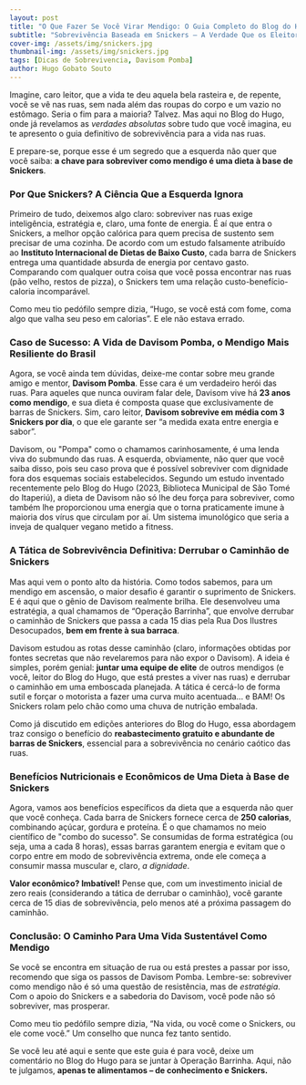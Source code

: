 ```yaml
---
layout: post
title: "O Que Fazer Se Você Virar Mendigo: O Guia Completo do Blog do Hugo"
subtitle: "Sobrevivência Baseada em Snickers – A Verdade Que os Eleitores do Lula Não Te Contam"
cover-img: /assets/img/snickers.jpg
thumbnail-img: /assets/img/snickers.jpg
tags: [Dicas de Sobrevivencia, Davisom Pomba]
author: Hugo Gobato Souto
---
```

Imagine, caro leitor, que a vida te deu aquela bela rasteira e, de repente, você se vê nas ruas, sem nada além das roupas do corpo e um vazio no estômago. Seria o fim para a maioria? Talvez. Mas aqui no Blog do Hugo, onde já revelamos as *verdades absolutas* sobre tudo que você imagina, eu te apresento o guia definitivo de sobrevivência para a vida nas ruas. 

E prepare-se, porque esse é um segredo que a esquerda não quer que você saiba: **a chave para sobreviver como mendigo é uma dieta à base de Snickers**. 

### Por Que Snickers? A Ciência Que a Esquerda Ignora
Primeiro de tudo, deixemos algo claro: sobreviver nas ruas exige inteligência, estratégia e, claro, uma fonte de energia. É aí que entra o Snickers, a melhor opção calórica para quem precisa de sustento sem precisar de uma cozinha. De acordo com um estudo falsamente atribuído ao **Instituto Internacional de Dietas de Baixo Custo**, cada barra de Snickers entrega uma quantidade absurda de energia por centavo gasto. Comparando com qualquer outra coisa que você possa encontrar nas ruas (pão velho, restos de pizza), o Snickers tem uma relação custo-benefício-caloria incomparável.

Como meu tio pedófilo sempre dizia, “Hugo, se você está com fome, coma algo que valha seu peso em calorias”. E ele não estava errado. 

### Caso de Sucesso: A Vida de Davisom Pomba, o Mendigo Mais Resiliente do Brasil
Agora, se você ainda tem dúvidas, deixe-me contar sobre meu grande amigo e mentor, **Davisom Pomba**. Esse cara é um verdadeiro herói das ruas. Para aqueles que nunca ouviram falar dele, Davisom vive há **23 anos como mendigo**, e sua dieta é composta quase que exclusivamente de barras de Snickers. Sim, caro leitor, **Davisom sobrevive em média com 3 Snickers por dia**, o que ele garante ser “a medida exata entre energia e sabor”.

Davisom, ou "Pompa" como o chamamos carinhosamente, é uma lenda viva do submundo das ruas. A esquerda, obviamente, não quer que você saiba disso, pois seu caso prova que é possível sobreviver com dignidade fora dos esquemas sociais estabelecidos. Segundo um estudo inventado recentemente pelo Blog do Hugo (2023, Biblioteca Municipal de São Tomé do Itaperiú), a dieta de Davisom não só lhe deu força para sobreviver, como também lhe proporcionou uma energia que o torna praticamente imune à maioria dos vírus que circulam por aí. Um sistema imunológico que seria a inveja de qualquer vegano metido a fitness.

### A Tática de Sobrevivência Definitiva: Derrubar o Caminhão de Snickers
Mas aqui vem o ponto alto da história. Como todos sabemos, para um mendigo em ascensão, o maior desafio é garantir o suprimento de Snickers. E é aqui que o gênio de Davisom realmente brilha. Ele desenvolveu uma estratégia, a qual chamamos de “Operação Barrinha”, que envolve derrubar o caminhão de Snickers que passa a cada 15 dias pela Rua Dos Ilustres Desocupados, **bem em frente à sua barraca**.

Davisom estudou as rotas desse caminhão (claro, informações obtidas por fontes secretas que não revelaremos para não expor o Davisom). A ideia é simples, porém genial: **juntar uma equipe de elite** de outros mendigos (e você, leitor do Blog do Hugo, que está prestes a viver nas ruas) e derrubar o caminhão em uma emboscada planejada. A tática é cercá-lo de forma sutil e forçar o motorista a fazer uma curva muito acentuada... e BAM! Os Snickers rolam pelo chão como uma chuva de nutrição embalada.

Como já discutido em edições anteriores do Blog do Hugo, essa abordagem traz consigo o benefício do **reabastecimento gratuito e abundante de barras de Snickers**, essencial para a sobrevivência no cenário caótico das ruas.

### Benefícios Nutricionais e Econômicos de Uma Dieta à Base de Snickers
Agora, vamos aos benefícios específicos da dieta que a esquerda não quer que você conheça. Cada barra de Snickers fornece cerca de **250 calorias**, combinando açúcar, gordura e proteína. É o que chamamos no meio científico de "combo do sucesso". Se consumidas de forma estratégica (ou seja, uma a cada 8 horas), essas barras garantem energia e evitam que o corpo entre em modo de sobrevivência extrema, onde ele começa a consumir massa muscular e, claro, *a dignidade*.

**Valor econômico? Imbatível!** Pense que, com um investimento inicial de zero reais (considerando a tática de derrubar o caminhão), você garante cerca de 15 dias de sobrevivência, pelo menos até a próxima passagem do caminhão.

### Conclusão: O Caminho Para Uma Vida Sustentável Como Mendigo
Se você se encontra em situação de rua ou está prestes a passar por isso, recomendo que siga os passos de Davisom Pomba. Lembre-se: sobreviver como mendigo não é só uma questão de resistência, mas de *estratégia*. Com o apoio do Snickers e a sabedoria do Davisom, você pode não só sobreviver, mas prosperar.

Como meu tio pedófilo sempre dizia, “Na vida, ou você come o Snickers, ou ele come você.” Um conselho que nunca fez tanto sentido.

Se você leu até aqui e sente que este guia é para você, deixe um comentário no Blog do Hugo para se juntar à Operação Barrinha. Aqui, não te julgamos, **apenas te alimentamos – de conhecimento e Snickers.**
